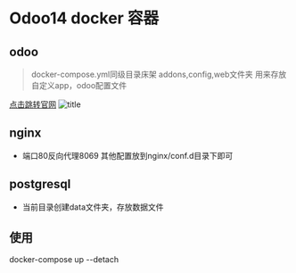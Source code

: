 # Odoo14 docker 容器
## odoo
>docker-compose.yml同级目录床架 addons,config,web文件夹
>用来存放自定义app，odoo配置文件
>
[点击跳转官网](https://www.wingnew.com)
![title](https://www.leppysoft.com/web/image/website/1/logo/%E6%B1%9F%E8%A5%BF%E4%BA%91%E7%89%9B%E7%A7%91%E6%8A%80?unique=ef3e9b8)
## nginx
* 端口80反向代理8069
其他配置放到nginx/conf.d目录下即可

## postgresql
* 当前目录创建data文件夹，存放数据文件

## 使用
docker-compose up --detach

